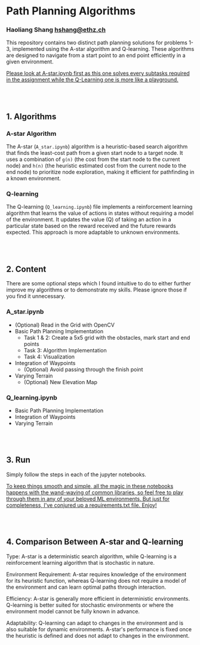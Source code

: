 # Path Planning Algorithms
### Haoliang Shang hshang@ethz.ch
This repository contains two distinct path planning solutions for problems 1-3, implemented using the A-star algorithm and Q-learning. These algorithms are designed to navigate from a start point to an end point efficiently in a given environment.

<u>Please look at A-star.ipynb first as this one solves every subtasks required in the assignment while the Q-Learning one is more like a playground.</u> 

</br>
</br>

## 1. Algorithms

### A-star Algorithm

The A-star (`A_star.ipynb`) algorithm is a heuristic-based search algorithm that finds the least-cost path from a given start node to a target node. It uses a combination of `g(n)` (the cost from the start node to the current node) and `h(n)` (the heuristic estimated cost from the current node to the end node) to prioritize node exploration, making it efficient for pathfinding in a known environment.

### Q-learning

The Q-learning (`Q_learning.ipynb`) file implements a reinforcement learning algorithm that learns the value of actions in states without requiring a model of the environment. It updates the value (Q) of taking an action in a particular state based on the reward received and the future rewards expected. This approach is more adaptable to unknown environments.

</br>
</br>

## 2. Content

There are some optional steps which I found intuitive to do to either further improve my algorithms or to demonstrate my skills. Please ignore those if you find it unnecessary.

### A_star.ipynb
* (Optional) Read in the Grid with OpenCV
* Basic Path Planning Implementation
    * Task 1 & 2: Create a 5x5 grid with the obstacles, mark start and end points 
    * Task 3: Algorithm Implementation
    * Task 4: Visualization
* Integration of Waypoints
    * (Optional) Avoid passing through the finish point
* Varying Terrain
    * (Optional) New Elevation Map


### Q_learning.ipynb
* Basic Path Planning Implementation
* Integration of Waypoints
* Varying Terrain

</br>
</br>

## 3. Run

Simply follow the steps in each of the jupyter notebooks.

<u>To keep things smooth and simple, all the magic in these notebooks happens with the wand-waving of common libraries, so feel free to play through them in any of your beloved ML environments. But just for completeness, I've conjured up a requirements.txt file. Enjoy!</u>

</br>
</br>

## 4. Comparison Between A-star and Q-learning
Type: A-star is a deterministic search algorithm, while Q-learning is a reinforcement learning algorithm that is stochastic in nature.

Environment Requirement: A-star requires knowledge of the environment for its heuristic function, whereas Q-learning does not require a model of the environment and can learn optimal paths through interaction.

Efficiency: A-star is generally more efficient in deterministic environments. Q-learning is better suited for stochastic environments or where the environment model cannot be fully known in advance.

Adaptability: Q-learning can adapt to changes in the environment and is also suitable for dynamic environments. A-star's performance is fixed once the heuristic is defined and does not adapt to changes in the environment.